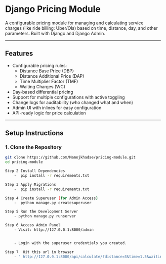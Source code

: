 #  Django Pricing Module

A configurable pricing module for managing and calculating service charges (like ride billing: Uber/Ola) based on time, distance, day, and other parameters. Built with Django and Django Admin.

---

##  Features

- Configurable pricing rules:
  - Distance Base Price (DBP)
  - Distance Additional Price (DAP)
  - Time Multiplier Factor (TMF)
  - Waiting Charges (WC)
- Day-based differential pricing
- Support for multiple configurations with active toggling
- Change logs for auditability (who changed what and when)
- Admin UI with inlines for easy configuration
- API-ready logic for price calculation

---

##  Setup Instructions

### 1. Clone the Repository

```bash
git clone https://github.com/Manojkhadse/pricing-module.git
cd pricing-module

Step 2 Install Dependencies
    -  pip install -r requirements.txt

Step 3 Apply Migrations
    -  pip install -r requirements.txt

Step 4 Create Superuser (for Admin Access)
    -  python manage.py createsuperuser

Step 5 Run the Development Server
    - python manage.py runserver

Step 6 Access Admin Panel
    - Visit: http://127.0.0.1:8000/admin


    - Login with the superuser credentials you created.

Step 7  Hit this url in browser
    - " http://127.0.0.1:8000/api/calculate/?distance=3&time=1.5&waiting=6&day=Tue "
